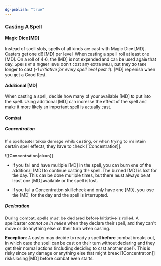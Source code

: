 ```yaml
---
dg-publish: "true"
---
```


### Casting A Spell

#### Magic Dice [MD]

Instead of spell slots, spells of all kinds are cast with Magic Dice [MD]. Casters get one d6 [MD] per level. When casting a spell, roll at least one [MD]. On a roll of 4-6, the [MD] is not expended and can be used again that day. Spells of a higher level don't cost any extra [MD], but they do take longer to cast (*-1 initiative for every spell level past 1*). [MD] replenish when you get a Good Rest.

#### Additional [MD]
  
When casting a spell, decide how many of your available [MD] to put into the spell. Using additional [MD] can increase the effect of the spell and make it more likely an important spell is actually cast.
  
#### Combat

##### Concentration

If a spellcaster takes damage while casting, or when trying to maintain certain spell effects, they have to check [[Concentration]].

![[Concentration|clean]]

* If you fail and have multiple [MD] in the spell, you can burn one of the additional [MD] to continue casting the spell. The burned [MD] is lost for the day. This can be done multiple times, but there must always be at least one [MD] available or the spell is lost.

* If you fail a Concentration skill check and only have one [MD], you lose the [MD] for the day and the spell is interrupted.

##### Declaration
During combat, spells must be declared before Initiative is rolled. A spellcaster *cannot be in melee* when they declare their spell, and they can't move or do anything else on their turn when casting.

**Exception**: A caster may decide to ready a spell **before** combat breaks out, in which case the spell can be cast on their turn without declaring and they get their normal actions (including deciding to cast another spell). This is risky since any damage or anything else that might break [[Concentration]] risks losing [MD] before combat even starts.  

